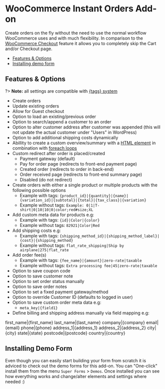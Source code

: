 # WooCommerce Instant Orders Add-on

Create orders on the fly without the need to use the normal workflow WooCommerce uses and with much flexibility. In comparison to the [WooCommerce Checkout](woocommerce-checkout) feature it allows you to completely skip the Cart and/or Checkout page.

* [Features & Options](#features-options)
* [Installing demo form](#installing-demo-form)

## Features & Options

?> **Note:** all settings are compatible with [{tags} system](tags-system)

* Create orders
* Update existing orders
* Allow for Guest checkout
* Option to load an existing/previous order
* Option to search/append a customer to an order
* Option to alter customer address after customer was appended (this will not update the actual customer under "Users" in WordPress)
* Option to add additional shipping costs dynamically
* Abillity to create a custom overview/summary with a [HTML element](html) in combination with [foreach loops](email-foreach-loops)
* Custom redirect after order is placed/created
  * Payment gateway (default)
  * Pay for order page (redirects to front-end payment page)
  * Created order (redirects to order in back-end)
  * Order received page (redirects to front-end summary page)
  * Disabled (do not redirect)
* Create orders with either a single product or multiple products with the following possible options
  * Example with tags: `{product_id}|{quantity}|{name}|{variation_id}|{subtotal}|{total}|{tax_class}|{variation}`
  * Example without tags: `Example: 0|1|T-shirt|0|10|10|0|color;red#size;XL`
* Add custom meta data for products e.g:
  * Example with tags: `{id}|Color|{color}`
  * Example without tags: `82921|Color|Red`
* Add shipping costs e.g:
  * Example with tags: `{shipping_method_id}|{shipping_method_label}|{cost}|{shipping_method}`
  * Example without tags: `flat_rate_shipping|Ship by airplane|275|flat_rate`
* Add order fee(s)
  * Example with tags: `{fee_name}|{amount}|zero-rate|taxable`
  * Example without tags: `Extra processing fee|45|zero-rate|taxable`
* Option to save coupon code
* Option to save customer note
* Option to set order status manually
* Option to save order notes
* Option to set a fixed payment gateway/method
* Option to override Customer ID (defaults to logged in user)
* Option to save custom order meta data e.g:
  * `meta_key|{field1}`
* Define billing and shipping address manually via field mapping e.g:

 first_name|{first_name}
 last_name|{last_name}
 company|{company}
 email|{email}
 phone|{phone}
 address_1|{address_1}
 address_2|{address_2}
 city|{city}
 state|{state}
 postcode|{postcode}
 country|{country}

## Installing Demo Form

Even though you can easily start building your form from scratch it is adviced to check out the demo forms for this add-on.
You can "One-click" install them from the menu `Super Forms` > `Demos`.
Once installed you can see how everything works and change/alter elements and settings where needed :)
